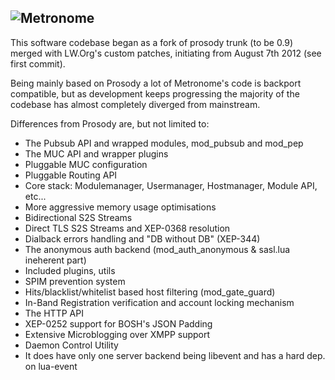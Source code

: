 ![Metronome](https://archon.im/wp-content/uploads/2025/05/metronome-banner.png)
-

This software codebase began as a fork of prosody trunk (to be 0.9) merged with LW.Org's custom patches, initiating from August 7th 2012 (see first commit).

Being mainly based on Prosody a lot of Metronome's code is backport compatible, but as development keeps progressing the majority of the codebase has almost completely diverged from mainstream.

Differences from Prosody are, but not limited to:

 * The Pubsub API and wrapped modules, mod_pubsub and mod_pep
 * The MUC API and wrapper plugins
 * Pluggable MUC configuration
 * Pluggable Routing API
 * Core stack: Modulemanager, Usermanager, Hostmanager, Module API, etc...
 * More aggressive memory usage optimisations
 * Bidirectional S2S Streams
 * Direct TLS S2S Streams and XEP-0368 resolution
 * Dialback errors handling and "DB without DB" (XEP-344)
 * The anonymous auth backend (mod_auth_anonymous & sasl.lua ineherent part)
 * Included plugins, utils
 * SPIM prevention system
 * Hits/blacklist/whitelist based host filtering (mod_gate_guard)
 * In-Band Registration verification and account locking mechanism
 * The HTTP API
 * XEP-0252 support for BOSH's JSON Padding
 * Extensive Microblogging over XMPP support
 * Daemon Control Utility
 * It does have only one server backend being libevent and has a hard dep. on lua-event